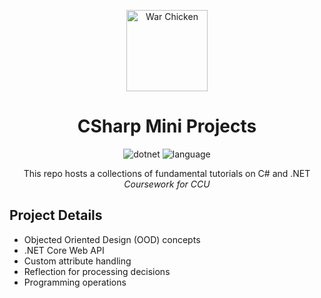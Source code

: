 <div align="center" markdown="1">

<img
          src="https://upload.wikimedia.org/wikipedia/en/thumb/e/ef/Coastal_Carolina_Chanticleers_logo.svg/1200px-Coastal_Carolina_Chanticleers_logo.svg.png"
          height="130"
          alt="War Chicken"
        />

# CSharp Mini Projects

![dotnet](https://img.shields.io/badge/.NET-v5.0-teal)
![language](https://img.shields.io/badge/language-C%23-orange)

This repo hosts a collections of fundamental tutorials on C# and .NET
<br/>
_Coursework for CCU_

</div>

## Project Details

- Objected Oriented Design (OOD) concepts
- .NET Core Web API
- Custom attribute handling
- Reflection for processing decisions
- Programming operations 
